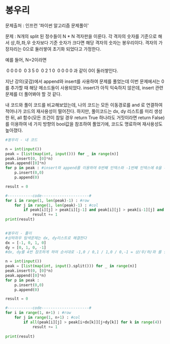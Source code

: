 # 봉우리

문제출처 : 인프런 '파이썬 알고리즘 문제풀이'

문제 : N개의 split 된 정수들이 N * N 격자판을 이룬다. 각 격자의 숫자를 기준으로 해서 상,하,좌,우 숫자보다 기준 숫자가 크다면 해당 격자의 숫자는 봉우리이다. 격자의 가장자리는 0으로 둘러쌓여 초기화 되었다고 가정한다.

예를 들어, N=2이라면

​     0 0 0 0 
​     0 3 5 0
​     0 2 1 0
​     0 0 0 0
과 같이 0이 둘러쌓인다.

지난 강의(곶감)에서 append와 insert를 사용하여 문제를 풀었는데 이번 문제에서는 0를 추가할 때 해당 메소드들이 사용되었다. insert가 아직 익숙하지 않은데, insert 관련 문제를 더 풀어봐야 할 것 같다.

내 코드와 풀이 코드를 비교해보았는데, 나의 코드는 모든 이동경로를 and 로 연결하여 적어나가 코드의 재사용성이 떨어진다. 하지만, 풀이코드는 dx, dy 리스트를 미리 생성한 뒤,
 all 함수(모든 조건이 참일 경우 return True 하나라도 거짓이라면 return False)를 이용하여 네 가지 방향의 bool값을 참조하여 풀었기에, 코드도 명료하며 재사용성도 높아졌다.

```python
#봉우리 - 내 코드

n = int(input())
peak = [list(map(int, input())) for _ in range(n)]
peak.insert(0, [0]*n)
peak.append([0]*n)
for p in peak : #insert와 append를 이용하여 0번째 인덱스와 -1번째 인덱스에 0을 추가해준다.
    p.insert(0,0)
    p.append(0)

result = 0

#-----------code---------------------#
for i in range(1, len(peak)-1) : #row
    for j in range(1, len(peak)-1) : #col
        if peak[i][j] > peak[i][j-1] and peak[i][j] > peak[i-1][j] and peak[i][j] > peak[i+1][j] and peak[i][j] > peak[i][j+1] :
            result += 1
print(result)
            
```



```python
#봉우리 - 풀이
#상하좌우 탐색문제는 dx, dy리스트로 해결한다
dx = [-1, 0, 1, 0]
dy = [0, 1, 0, -1]
#dx, dy를 4번 참조하게 하여 순서대로 -1,0 / 0,1 / 1,0 / 0,-1 = 상/우/하/좌 를 탐색한다.

n = int(input())
peak = [list(map(int, input().split())) for _ in range(n)]
peak.insert(0, [0]*n)
peak.append([0]*n)
for p in peak :
    p.insert(0,0)
    p.append(0)

result = 0

#-----------code---------------------#
for i in range(1, n+1) : #row
    for j in range(1, n+1) : #col
        if all(peak[i][j] > peak[i+dx[k]][j+dy[k]] for k in range(4)) :
            result += 1
        
print(result)
```


